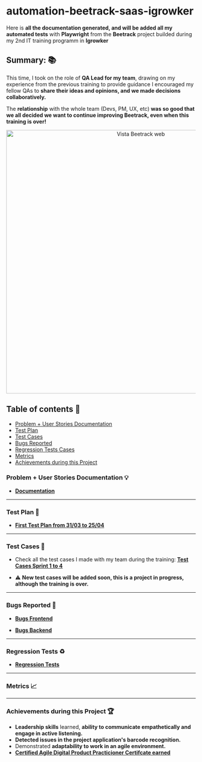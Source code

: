 # automation-beetrack-saas-igrowker

Here is **all the documentation generated, and will be added all my automated tests** with **Playwright** from the **Beetrack** project builded during my 2nd IT training programm in **Igrowker**

## Summary: 📚

This time, I took on the role of **QA Lead for my team**, drawing on my experience from the previous training to provide guidance  I encouraged my fellow QAs to **share their ideas and opinions, and we made decisions collaboratively.**

The **relationship** with the whole team (Devs, PM, UX, etc) **was so good that we all decided we want to continue improving Beetrack, even when this training is over!**

<div align = "center">
<img src = https://github.com/user-attachments/assets/61a994c5-4355-456b-a4c4-6851722ce1e8 alt = "Vista Beetrack web" width= "700" />
 </div>

## Table of contents 📖

- [Problem + User Stories Documentation](https://github.com/marianaluduena/automation-beetrack-saas-igrowker/blob/main/README.md#problem--user-stories-documentation)
- [Test Plan](https://github.com/marianaluduena/automation-beetrack-saas-igrowker/blob/main/README.md#test-plan)
- [Test Cases](https://github.com/marianaluduena/automation-beetrack-saas-igrowker/blob/main/README.md#test-cases)
- [Bugs Reported](https://github.com/marianaluduena/automation-beetrack-saas-igrowker/blob/main/README.md#bugs-reported)
- [Regression Tests Cases](https://github.com/marianaluduena/automation-beetrack-saas-igrowker/blob/main/README.md#regression-tests)
- [Metrics](https://github.com/marianaluduena/automation-beetrack-saas-igrowker/blob/main/README.md#metrics)
- [Achievements during this Project](https://github.com/marianaluduena/automation-beetrack-saas-igrowker/blob/main/README.md#achievements-during-this-project-)


### Problem + User Stories Documentation 💡

- **[Documentation](https://drive.google.com/file/d/1OAXpLSSD0jjHUW0n-xeV-kHk1k3ziOWR/view?usp=drive_link)**

----------------------------------------------

### Test Plan 🥼

- **[First Test Plan from 31/03 to 25/04](https://docs.google.com/spreadsheets/d/1d5EiiYvCODwzDfXZEHQzHU66Fl1i316l_bth41LMUEw/edit?usp=drive_link)**

----------------------------------------------

### Test Cases 🧪

- Check all the test cases I made with my team during the training: **[Test Cases Sprint 1 to 4](https://docs.google.com/spreadsheets/d/1uykHCKK-A4JUwGGRW-Z5wjBGbivIeCpkqPwHloCJkEU/edit?usp=sharing)**
  
- ⚠️ **New test cases will be added soon, this is a project in progress, although the training is over.**

----------------------------------------------

### Bugs Reported 🐞

- **[Bugs Frontend]()**
  
- **[Bugs Backend](https://drive.google.com/drive/folders/1VUIhk2o9TsmmPAwinAWWBmX5ngDQzlmY?usp=drive_link)**

----------------------------------------------

### Regression Tests ♻️

- **[Regression Tests](https://docs.google.com/spreadsheets/d/1ix-ya-A7plz7JgMlWkkLlXU2pLpq68VtzrcNn01kD6Q/edit?usp=drive_link)**

----------------------------------------------

### Metrics 📈

----------------------------------------------
### Achievements during this Project 🏆

- **Leadership skills** learned, **ability to communicate empathetically and engage in active listening.**
- **Detected issues in the project application's barcode recognition.**
- Demonstrated **adaptability to work in an agile environment.**
- **[Certified Agile Digital Product Practicioner Certifcate earned](https://drive.google.com/file/d/1jNR8FJl5U1WbpEpg0Ipj6YqiOFVNeUAD/view?usp=drive_link)** 


